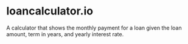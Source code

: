 # loancalculator.io
A calculator that shows the monthly payment for a loan given the loan amount, term in years, and yearly interest rate. 

